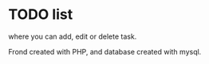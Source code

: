 # TODO list

where you can add, edit or delete task.

Frond created with PHP, and database created with mysql.
